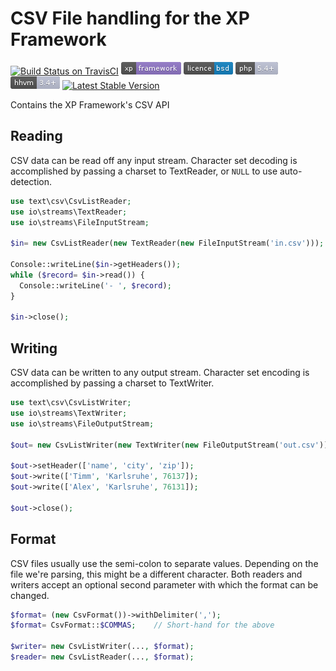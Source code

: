 CSV File handling for the XP Framework
========================================================================

[![Build Status on TravisCI](https://secure.travis-ci.org/xp-framework/csv.svg)](http://travis-ci.org/xp-framework/csv)
[![XP Framework Module](https://raw.githubusercontent.com/xp-framework/web/master/static/xp-framework-badge.png)](https://github.com/xp-framework/core)
[![BSD Licence](https://raw.githubusercontent.com/xp-framework/web/master/static/licence-bsd.png)](https://github.com/xp-framework/core/blob/master/LICENCE.md)
[![Required PHP 5.4+](https://raw.githubusercontent.com/xp-framework/web/master/static/php-5_4plus.png)](http://php.net/)
[![Required HHVM 3.4+](https://raw.githubusercontent.com/xp-framework/web/master/static/hhvm-3_4plus.png)](http://hhvm.com/)
[![Latest Stable Version](https://poser.pugx.org/xp-framework/csv/version.png)](https://packagist.org/packages/xp-framework/csv)

Contains the XP Framework's CSV API

Reading
------
CSV data can be read off any input stream. Character set decoding is accomplished by passing a charset to TextReader, or `NULL` to use auto-detection.

```php
use text\csv\CsvListReader;
use io\streams\TextReader;
use io\streams\FileInputStream;

$in= new CsvListReader(new TextReader(new FileInputStream('in.csv')));

Console::writeLine($in->getHeaders());
while ($record= $in->read()) {
  Console::writeLine('- ', $record);
}

$in->close();
```

Writing
-------
CSV data can be written to any output stream. Character set encoding is accomplished by passing a charset to TextWriter.

```php
use text\csv\CsvListWriter;
use io\streams\TextWriter;
use io\streams\FileOutputStream;

$out= new CsvListWriter(new TextWriter(new FileOutputStream('out.csv')));

$out->setHeader(['name', 'city', 'zip']);
$out->write(['Timm', 'Karlsruhe', 76137]);
$out->write(['Alex', 'Karlsruhe', 76131]);

$out->close();
```

Format
------
CSV files usually use the semi-colon to separate values. Depending on the file we're parsing, this might be a different character. Both readers and writers accept an optional second parameter with which the format can be changed.

```php
$format= (new CsvFormat())->withDelimiter(',');
$format= CsvFormat::$COMMAS;    // Short-hand for the above

$writer= new CsvListWriter(..., $format);
$reader= new CsvListReader(..., $format);
```